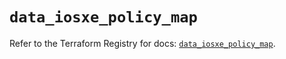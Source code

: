 # `data_iosxe_policy_map`

Refer to the Terraform Registry for docs: [`data_iosxe_policy_map`](https://registry.terraform.io/providers/ciscodevnet/iosxe/0.9.3/docs/data-sources/policy_map).
